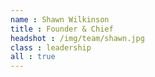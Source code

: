 ```yaml
---
name : Shawn Wilkinson
title : Founder & Chief
headshot : /img/team/shawn.jpg
class : leadership
all : true
---
```

